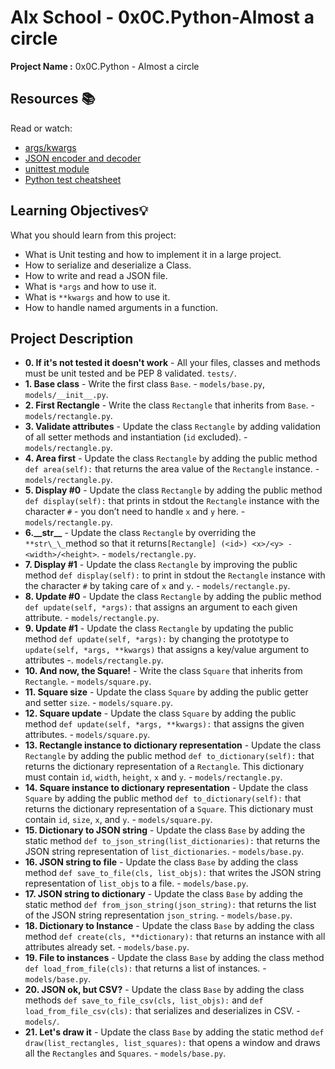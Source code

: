 # Alx School - 0x0C.Python-Almost a circle

**Project Name :** 0x0C.Python - Almost a circle

## Resources 📚

Read or watch:

- [args/kwargs](https://yasoob.me/2013/08/04/args-and-kwargs-in-python-explained/)
- [JSON encoder and decoder](https://docs.python.org/3/library/json.html)
- [unittest module](https://docs.python.org/3.4/library/unittest.html#module-unittest)
- [Python test cheatsheet](https://www.pythonsheets.com/notes/python-tests.html)

## Learning Objectives💡

What you should learn from this project:

- What is Unit testing and how to implement it in a large project.
- How to serialize and deserialize a Class.
- How to write and read a JSON file.
- What is `*args` and how to use it.
- What is `**kwargs` and how to use it.
- How to handle named arguments in a function.

## Project Description

- **0. If it's not tested it doesn't work** - All your files, classes and methods must be unit tested and be PEP 8 validated. `tests/`.
- **1. Base class** - Write the first class `Base`. - `models/base.py`, `models/__init__.py`.
- **2. First Rectangle** - Write the class `Rectangle` that inherits from `Base`. - `models/rectangle.py`.
- **3. Validate attributes** - Update the class `Rectangle` by adding validation of all setter methods and instantiation (`id` excluded). - `models/rectangle.py`.
- **4. Area first** - Update the class `Rectangle` by adding the public method `def area(self):` that returns the area value of the `Rectangle` instance. - `models/rectangle.py`.
- **5. Display #0** - Update the class `Rectangle` by adding the public method `def display(self):` that prints in stdout the `Rectangle` instance with the character `#` - you don’t need to handle `x` and `y` here. - `models/rectangle.py`.
- **6.\_\_str\_\_** - Update the class `Rectangle` by overriding the `**str\_\_`method so that it returns`[Rectangle] (<id>) <x>/<y> - <width>/<height>`. - `models/rectangle.py`.
- **7. Display #1** - Update the class `Rectangle` by improving the public method `def display(self):` to print in stdout the `Rectangle` instance with the character `#` by taking care of `x` and `y`. - `models/rectangle.py`.
- **8. Update #0** - Update the class `Rectangle` by adding the public method `def update(self, *args):` that assigns an argument to each given attribute. - `models/rectangle.py`.
- **9. Update #1** - Update the class `Rectangle` by updating the public method `def update(self, *args):` by changing the prototype to `update(self, *args, **kwargs)` that assigns a key/value argument to attributes -. `models/rectangle.py`.
- **10. And now, the Square!** - Write the class `Square` that inherits from `Rectangle`. - `models/square.py`.
- **11. Square size** - Update the class `Square` by adding the public getter and setter `size`. - `models/square.py`.
- **12. Square update** - Update the class `Square` by adding the public method `def update(self, *args, **kwargs):` that assigns the given attributes. - `models/square.py`.
- **13. Rectangle instance to dictionary representation** - Update the class `Rectangle` by adding the public method `def to_dictionary(self):` that returns the dictionary representation of a `Rectangle`. This dictionary must contain `id`, `width`, `height`, `x` and `y`. - `models/rectangle.py`.
- **14. Square instance to dictionary representation** - Update the class `Square` by adding the public method `def to_dictionary(self):` that returns the dictionary representation of a `Square`. This dictionary must contain `id`, `size`, `x`, and `y`. - `models/square.py`.
- **15. Dictionary to JSON string** - Update the class `Base` by adding the static method `def to_json_string(list_dictionaries):` that returns the JSON string representation of `list_dictionaries`. - `models/base.py`.
- **16. JSON string to file** - Update the class `Base` by adding the class method `def save_to_file(cls, list_objs):` that writes the JSON string representation of `list_objs` to a file. - `models/base.py`.
- **17. JSON string to dictionary** - Update the class `Base` by adding the static method `def from_json_string(json_string):` that returns the list of the JSON string representation `json_string`. - `models/base.py`.
- **18. Dictionary to Instance** - Update the class `Base` by adding the class method `def create(cls, **dictionary):` that returns an instance with all attributes already set. - `models/base.py`.
- **19. File to instances** - Update the class `Base` by adding the class method `def load_from_file(cls):` that returns a list of instances. - `models/base.py`.
- **20. JSON ok, but CSV?** - Update the class `Base` by adding the class methods `def save_to_file_csv(cls, list_objs):` and `def load_from_file_csv(cls):` that serializes and deserializes in CSV. - `models/`.
- **21. Let's draw it** - Update the class `Base` by adding the static method `def draw(list_rectangles, list_squares):` that opens a window and draws all the `Rectangles` and `Squares`. - `models/base.py`.
